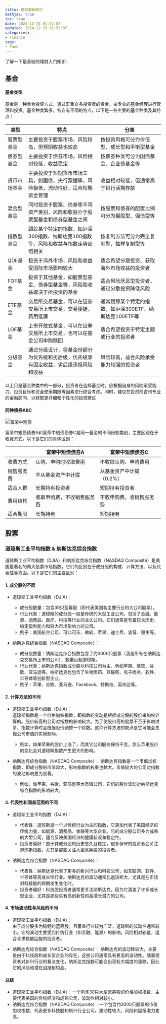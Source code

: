 ```yaml
---
title: 理财基础知识
mathjax: true
toc: true
date: 2024-12-25 01:52:07
updated: 2024-12-25 01:52:07
categories:
- Finance
tags:
- Fund
---
```


了解一下最基础的理财入门知识：

<!--more-->

## 基金

#### 基金类型

基金是一种集合投资方式，通过汇集众多投资者的资金，由专业的基金经理进行管理和投资。基金种类繁多，各自有不同的特点，以下是一些主要的基金种类及其特点：



|      类型      | 特点       | 分类       |
| ---------- | --------------------- | --------------------- |
| 股票型基金   | 主要投资于股票市场，风险较高，但预期收益也较高   | 按投资风格可分为价值型、成长型和平衡型基金   |
| 债券型基金 | 主要投资于债券市场，风险相对较低，收益稳定     | 按债券种类可分为国债基金、企业债基金等 |
| 货币市场基金   | 主要投资于短期货币市场工具，如国债、央行票据等，风险极低，流动性好，适合短期资金管理         | 收益相对较低，但通常高于银行活期存款         |
| 混合型基金   | 同时投资于股票、债券等不同资产类别，风险和收益介于股票型基金和债券型基金之间 | 按股票和债券的配置比例可分为偏股型、偏债型等 |
| 指数型基金   | 跟踪某个特定的指数，如沪深300指数、纳斯达克100指数等，风险和收益与指数走势密切相关             | 按复制方法可分为完全复制型、抽样复制型等             |
| QDII基金   | 投资于海外市场，风险和收益受国际市场影响较大     | 适合希望分散投资、获取海外市场收益的投资者             |
| FOF基金   | 投资于其他基金，如股票型基金、债券型基金等，风险和收益取决于所投资的基金             | 适合风险厌恶型投资者，通过分散投资降低风险            |
| ETF基金   | 交易所交易基金，可以在证券交易所上市交易，交易便捷，费用低廉             | 通常跟踪某个特定的指数，如沪深300ETF、纳斯达克100ETF等             |
| LOF基金   | 上市开放式基金，可以在证券交易所上市交易，也可以在基金公司申购赎回             | 适合希望投资于特定主题或行业的投资者             |
| 分级基金   | 通过分级设计，将基金份额分为优先级和劣后级，优先级享有固定收益，劣后级承担风险和收益             | 风险较高，适合风险承受能力较强的投资者             |


以上只是基金种类中的一部分，投资者在选择基金时，应根据自身的风险承受能力、投资目标和资金使用期限等因素进行综合考虑。同时，建议在投资前咨询专业的金融顾问，以获取更详细和个性化的投资建议

#### 同种债券A&C

![富荣中短债](https://github.com/TransformersWsz/picx-images-hosting/raw/master/637453d82cfe01a6b8ebe8c68e26f89.77dmhjm8rn.webp)

富荣中短债债券A和富荣中短债债券C是同一基金的不同份额类别，主要区别在于收费方式。以下是它们的具体区别：

|            | 富荣中短债债券A       | 富荣中短债债券C       |
| ---------- | --------------------- | --------------------- |
| 收费方式   | 认购、申购时收取费用   | 不收取认购、申购费用   |
| 销售服务费 | 不从基金资产中计提     | 从基金资产中计提（0.2%）|
| 适合人群   | 长期持有投资者         | 短期持有投资者         |
| 费用结构   | 收取申购费，不收销售服务费 | 不收申购费，收销售服务费 |
| 适合期限   | 长期持有             | 短期持有             |

## 股票

### 道琼斯工业平均指数 & 纳斯达克综合指数
道琼斯工业平均指数（DJIA）和纳斯达克综合指数（NASDAQ Composite）是美国最著名的两大股票市场指数，它们的区别在于成分股的构成、计算方法、以及代表性等方面。以下是它们的主要区别：

#### 1. 成分股的不同

- 道琼斯工业平均指数（DJIA）：
  - 成分股数量：包含30只蓝筹股（即代表美国各主要行业的大公司股票）。
  - 行业代表：道琼斯的成分股一般是传统的大型工业公司，包括了金融、能源、消费品、医疗、科技等行业的龙头公司。它们通常是有着较长历史、稳定盈利能力和较大市场影响力的公司。
  - 例子：美国航空公司、可口可乐、微软、苹果、迪士尼、波音、强生等。

- 纳斯达克综合指数（NASDAQ Composite）：
  - 成分股数量：纳斯达克综合指数包含了约3000只股票（涵盖所有在纳斯达克交易所上市的公司），数量远超道琼斯。
  - 行业代表：纳斯达克指数成分股以科技公司为主，例如苹果、微软、谷歌、亚马逊等。纳斯达克也包含了生物医药、互联网、电子商务、软件、半导体等创新型企业。
  - 例子：苹果、谷歌、亚马逊、Facebook、特斯拉、英伟达等。

#### 2. 计算方法的不同

- 道琼斯工业平均指数（DJIA）：  
  道琼斯指数是一个价格加权指数，即指数的变动是根据成分股的股价来加权计算的。股价较高的公司对指数的影响较大。为了使股价高的股票不至于影响过多，指数计算时会根据股价调整一个除数。这种计算方法的缺点是它可能会忽视公司市值的实际影响。
  - 例如，如果苹果的股价上涨了，而其它公司股价保持不变，那么苹果股价的变化会对道琼斯指数产生更大的影响。

- 纳斯达克综合指数（NASDAQ Composite）：
  纳斯达克指数是一个市值加权指数，即成分股的市值越大，影响指数的权重也越大。市值较大的公司对指数的波动影响更为显著。
  - 例如，像苹果、谷歌、亚马逊等大市值公司，它们的股价波动对纳斯达克综合指数的影响较大。

#### 3. 代表性和涵盖范围的不同

- 道琼斯工业平均指数（DJIA）：
  - 代表性：道琼斯是一个以传统行业为主的指数，它更加代表了美国经济的传统力量，如能源、消费品、金融等大型企业。它的成分股公司多为成熟的大型公司，适合反映美国经济的健康状况和稳定性。
  - 投资者偏好：由于其成分股的历史悠久且稳定，很多保守的投资者会关注道琼斯指数，尤其是那些关注大型蓝筹股的投资者。

- 纳斯达克综合指数（NASDAQ Composite）：
  - 代表性：纳斯达克代表了更多的新兴行业和科技公司，如互联网、软件、半导体等高成长性行业。纳斯达克的波动通常比道琼斯大，尤其是在市场对科技股的预期发生变化时。
  - 投资者偏好：科技股投资者通常更关注纳斯达克，因为它涵盖了许多成长型企业，尤其是那些具有高创新性和高增长潜力的公司。

#### 4. 市场波动性与风险的不同

- 道琼斯工业平均指数（DJIA）：  
  由于成分股多为稳健的蓝筹股，且覆盖行业较为广泛，道琼斯的波动性通常较小。它的波动主要受到传统行业（如金融、能源）的影响，风险相对较低，适合寻求稳健回报的投资者。

- 纳斯达克综合指数（NASDAQ Composite）：
  纳斯达克的波动性较大，主要是由于科技股和成长型企业的存在，这些公司通常具有更高的波动性。随着投资者对新兴行业的看法变化，纳斯达克指数可能会出现较大幅度的涨跌，因此它的风险和潜在回报都较高。

#### 总结
- 道琼斯工业平均指数（DJIA）：一个包含30只大型蓝筹股的价格加权指数，主要代表美国的传统经济和成熟公司，波动性相对较小。
- 纳斯达克综合指数（NASDAQ Composite）：一个包含约3000只股票的市值加权指数，代表更多科技股和新兴行业公司，波动性较大，风险和回报潜力更高。
